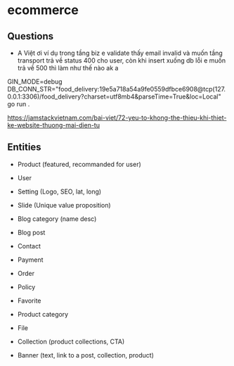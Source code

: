 # ecommerce

## Questions
- A Việt ơi ví dụ trong tầng biz e validate thấy email invalid và muốn tầng transport trả về status 400 cho user, còn khi insert xuống db lỗi e muốn trả về 500 thì làm như thế nào ak a

GIN_MODE=debug DB_CONN_STR="food_delivery:19e5a718a54a9fe0559dfbce6908@tcp(127.0.0.1:3306)/food_delivery?charset=utf8mb4&parseTime=True&loc=Local" go run .

https://jamstackvietnam.com/bai-viet/72-yeu-to-khong-the-thieu-khi-thiet-ke-website-thuong-mai-dien-tu 

## Entities
- Product (featured, recommanded for user)
- User
- Setting (Logo, SEO, lat, long)
- Slide (Unique value proposition)
- Blog category (name desc)
- Blog post
- Contact
- Payment
- Order
- Policy

- Favorite
- Product category
- File
- Collection (product collections, CTA) 
- Banner (text, link to a post, collection, product)